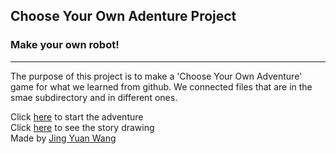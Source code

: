 ## Choose Your Own Adenture Project
### Make your own robot!
------------------------------
The purpose of this project is to make a 'Choose Your Own Adventure' game for what we learned from github.
We connected files that are in the smae subdirectory and in different ones.

Click [here](home.md) to start the adventure  
Click [here](pictures/storydrawing.pdf) to see the story drawing  
Made by [Jing Yuan Wang](https://github.com/JingYuanW)  
